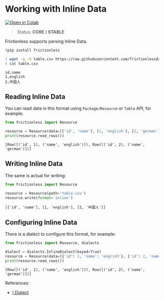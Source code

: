 # Working with Inline Data

[![Open in Colab](https://colab.research.google.com/assets/colab-badge.svg)](https://colab.research.google.com/drive/1bsOBn6rDDsZiGS1jCrZ2jskaEBG5wWIq)



> Status: **CORE / STABLE**

Frictionless supports parsing Inline Data.


```bash
!pip install frictionless
```


```bash
! wget -q -O table.csv https://raw.githubusercontent.com/frictionlessdata/frictionless-py/master/data/table.csv
! cat table.csv
```

    id,name
    1,english
    2,中国人


## Reading Inline Data


You can read data in this format using `Package/Resource` or `Table` API, for example:


```python
from frictionless import Resource

resource = Resource(data=[['id', 'name'], [1, 'english'], [2, 'german']])
print(resource.read_rows())
```

    [Row([('id', 1), ('name', 'english')]), Row([('id', 2), ('name', 'german')])]


## Writing Inline Data

The same is actual for writing:


```python
from frictionless import Resource

resource = Resource(path='table.csv')
resource.write(format='inline')
```




    [['id', 'name'], [1, 'english'], [2, '中国人']]



## Configuring Inline Data

There is a dialect to configure this format, for example:




```python
from frictionless import Resource, dialects

dialect = dialects.InlineDialect(keyed=True)
resource = Resource(data=[{'id': 1, 'name': 'english'}, {'id': 2, 'name': 'german'}])
print(resource.read_rows())
```

    [Row([('id', 1), ('name', 'english')]), Row([('id', 2), ('name', 'german')])]


References:
- [I Dialect](https://frictionlessdata.io/tooling/python/formats-reference/#csv)